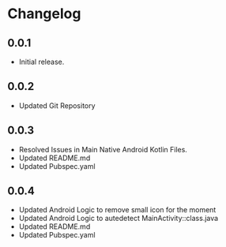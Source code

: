 # Changelog

## 0.0.1

* Initial release.

## 0.0.2

* Updated Git Repository

## 0.0.3

* Resolved Issues in Main Native Android Kotlin Files.
* Updated README.md
* Updated Pubspec.yaml

## 0.0.4

* Updated Android Logic to remove small icon for the moment
* Updated Android Logic to autedetect MainActivity::class.java
* Updated README.md
* Updated Pubspec.yaml
